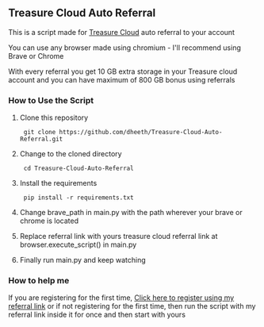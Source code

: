 ## Treasure Cloud Auto Referral

This is a script made for [Treasure Cloud](https://app.treasure.cloud) auto referral to your account

You can use any browser made using chromium - I'll recommend using Brave or Chrome

With every referral you get 10 GB extra storage in your Treasure cloud account and you can have maximum of 800 GB bonus using referrals

### How to Use the Script

1. Clone this repository
    
        git clone https://github.com/dheeth/Treasure-Cloud-Auto-Referral.git

2. Change to the cloned directory
    
        cd Treasure-Cloud-Auto-Referral

3. Install the requirements

        pip install -r requirements.txt

4. Change brave_path in main.py with the path wherever your brave or chrome is located

5. Replace referral link with yours treasure cloud referral link at browser.execute_script() in main.py

6. Finally run main.py and keep watching

### How to help me

If you are registering for the first time, [Click here to register using my referral link](https://app.treasure.cloud/auth/signup?code=MTM5MGFhYjQtYmI4ZS0xMWViLTg5MTUtNTVlZWJmNWMyNDFjOmYwYTE0NjdhLTMyYzEtMTFlYi1iMWI4LTViYTQzMmY1ZjBkMA==) or if not registering for the first time, then run the script with my referral link inside it for once and then start with yours